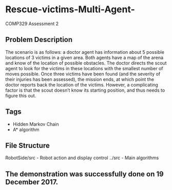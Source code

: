 # Rescue-victims-Multi-Agent-
COMP329 Assessment 2
## Problem Description
The scenario is as follows: a doctor agent has information about 5 possible locations of 3 victims in a given area.  Both agents have a map of the arena and know of the location of possible obstacles.  The doctor directs the scout agent to look for the victims in these locations with the smallest number of moves possible.  Once three victims have been found (and the severity of their injuries has been assessed), the mission ends, at which point the doctor reports back the location of the victims.  However, a complicating factor is that the scout doesn’t know its starting position, and thus needs to figure this out.  
## Tags
- Hidden Markov Chain
- A* algorithm
## File Structure
RobotSide/src - Robot action and display control
../src - Main algorithms

## The demonstration was successfully done on 19 December 2017.
